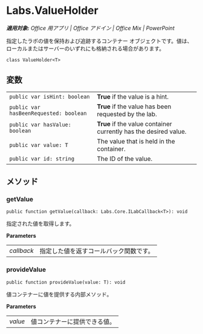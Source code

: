 
# <a name="labs.valueholder"></a>Labs.ValueHolder

 _**適用対象:** Office 用アプリ | Office アドイン | Office Mix | PowerPoint_

指定したラボの値を保持および追跡するコンテナー オブジェクトです。値は、ローカルまたはサーバーのいずれにも格納される場合があります。

```
class ValueHolder<T>
```


## <a name="variables"></a>変数


|||
|:-----|:-----|
| `public var isHint: boolean`|**True** if the value is a hint.|
| `public var hasBeenRequested: boolean`|**True** if the value has been requested by the lab.|
| `public var hasValue: boolean`|**True** if the value container currently has the desired value.|
| `public var value: T`|The value that is held in the container.|
| `public var id: string`|The ID of the value.|

## <a name="methods"></a>メソッド




### <a name="getvalue"></a>getValue

 `public function getValue(callback: Labs.Core.ILabCallback<T>): void`

指定された値を取得します。

 **Parameters**


|||
|:-----|:-----|
| _callback_|指定した値を返すコールバック関数です。|

### <a name="providevalue"></a>provideValue

 `public function provideValue(value: T): void`

値コンテナーに値を提供する内部メソッド。

 **Parameters**


|||
|:-----|:-----|
| _value_|値コンテナーに提供できる値。|
